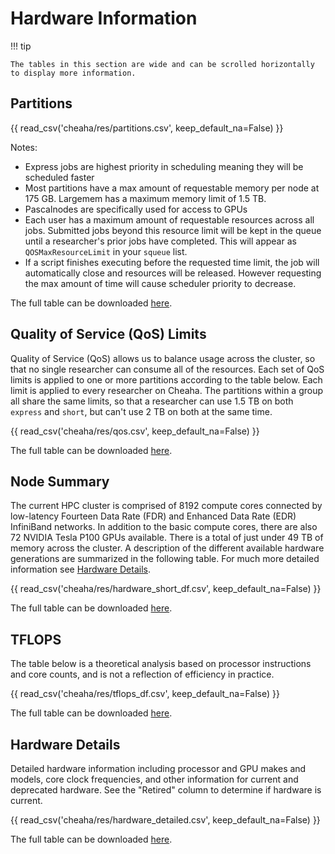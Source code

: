 # Hardware Information

<!-- markdownlint-disable MD046 -->
!!! tip

    The tables in this section are wide and can be scrolled horizontally to display more information.
<!-- markdownlint-enable MD046 -->

## Partitions

{{ read_csv('cheaha/res/partitions.csv', keep_default_na=False) }}

Notes:

- Express jobs are highest priority in scheduling meaning they will be scheduled faster
- Most partitions have a max amount of requestable memory per node at 175 GB. Largemem has a maximum memory limit of 1.5 TB.
- Pascalnodes are specifically used for access to GPUs
- Each user has a maximum amount of requestable resources across all jobs. Submitted jobs beyond this resource limit will be kept in the queue until a researcher's prior jobs have completed. This will appear as `QOSMaxResourceLimit` in your `squeue` list.
- If a script finishes executing before the requested time limit, the job will automatically close and resources will be released. However requesting the max amount of time will cause scheduler priority to decrease.

The full table can be downloaded [here](res/partitions.csv).

## Quality of Service (QoS) Limits

Quality of Service (QoS) allows us to balance usage across the cluster, so that no single researcher can consume all of the resources. Each set of QoS limits is applied to one or more partitions according to the table below. Each limit is applied to every researcher on Cheaha. The partitions within a group all share the same limits, so that a researcher can use 1.5 TB on both `express` and `short`, but can't use 2 TB on both at the same time.

{{ read_csv('cheaha/res/qos.csv', keep_default_na=False) }}

The full table can be downloaded [here](res/qos.csv).

## Node Summary

The current HPC cluster is comprised of 8192 compute cores connected by low-latency Fourteen Data Rate (FDR) and Enhanced Data Rate (EDR) InfiniBand networks. In addition to the basic compute cores, there are also 72 NVIDIA Tesla P100 GPUs available. There is a total of just under 49 TB of memory across the cluster. A description of the different available hardware generations are summarized in the following table. For much more detailed information see [Hardware Details](#hardware-details).

{{ read_csv('cheaha/res/hardware_short_df.csv', keep_default_na=False) }}

The full table can be downloaded [here](res/hardware_short_df.csv).

## TFLOPS

The table below is a theoretical analysis based on processor instructions and core counts, and is not a reflection of efficiency in practice.

{{ read_csv('cheaha/res/tflops_df.csv', keep_default_na=False) }}

The full table can be downloaded [here](res/tflops_df.csv).

## Hardware Details

Detailed hardware information including processor and GPU makes and models, core clock frequencies, and other information for current and deprecated hardware. See the "Retired" column to determine if hardware is current.

{{ read_csv('cheaha/res/hardware_detailed.csv', keep_default_na=False) }}

The full table can be downloaded [here](res/hardware_detailed.csv).
